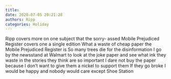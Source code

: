 ```yaml
---
title: 
date: 2020-07-05 20:21:28
authors: Ripp
categories: Holiday
---
```


 Ripp covers more on one subject that the sorry- assed Mobile Prejudiced Register covers one a single edition
What a waste of cheap paper the Mobile Prejudiced Register is
So many trees die for the disinformation
I go by the newsstand at Walmart to look at the joke paper and see what ink they waste in the stories they think are so important 
I dare not buy the paper because I don’t want to give them a nickel to support them
If they go broke I would be happy and nobody would care except Shoe Station